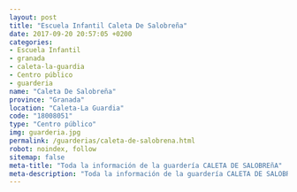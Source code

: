 ```yaml
---
layout: post
title: "Escuela Infantil Caleta De Salobreña"
date: 2017-09-20 20:57:05 +0200
categories:
- Escuela Infantil
- granada
- caleta-la-guardia
- Centro público
- guarderia
name: "Caleta De Salobreña"
province: "Granada"
location: "Caleta-La Guardia"
code: "18008051"
type: "Centro público"
img: guarderia.jpg
permalink: /guarderias/caleta-de-salobrena.html
robot: noindex, follow
sitemap: false
meta-title: "Toda la información de la guardería CALETA DE SALOBREñA"
meta-description: "Toda la información de la guardería CALETA DE SALOBREñA"
---
```

